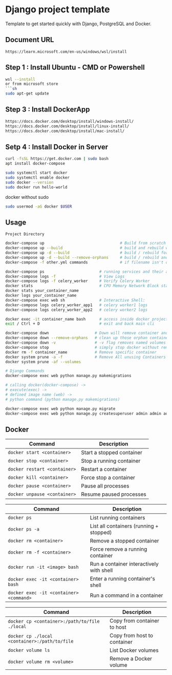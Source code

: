 # Django project template
Template to get started quickly with Django, PostgreSQL and Docker.

## Document URL
```
https://learn.microsoft.com/en-us/windows/wsl/install
```

## Step 1 : Install Ubuntu - CMD or Powershell
```sh
wsl --install
or from microsoft store
```sh
sudo apt-get update
```
## Step 3 : Install DockerApp
```sh
https://docs.docker.com/desktop/install/windows-install/
https://docs.docker.com/desktop/install/linux-install/
https://docs.docker.com/desktop/install/mac-install/
```
## Setp 4 : Install Docker in Server
```bash
curl -fsSL https://get.docker.com | sudo bash
apt install docker-compose
```
```bash
sudo systemctl start docker
sudo systemctl enable docker
sudo docker --version
sudo docker run hello-world
```
docker without sudo
```bash
sudo usermod -aG docker $USER
```

## Usage
```
Project Directory
```
```bash
docker-compose up                                 # Build from scratch
docker-compose up --build                         # build and rebuild with logs and output
docker-compose up -d --build                      # build / rebuild for server without logs
docker-compose up -d --build --remove-orphans     # build / rebuild and clean orphan containers
docker-compose -f other.yml commands              # if filename isn't docker-compose then just add `docker-compose -f filename.yml`

docker-compose ps                        # running services and their actual names.
docker-compose logs -f                   # View Logs
docker-compose logs -f celery_worker     # Verify Celery Worker
docker stats                             # CPU Memory Network Block status
docker stats your_container_name
docker logs your_container_name
docker-compose exec web sh               # Interactive Shell:
docker-compose logs celery_worker_app1   # celery worker1 logs
docker-compose logs celery_worker_app2   # celery worker2 logs

docker exec -it container_name bash      # access inside docker project folder
exit / Ctrl + D                          # exit and back main cli

docker-compose down                    # Down will remove container and images
docker-compose down --remove-orphans   # clean up those orphan containers safely
docker-compose down -v                 # -v flag removes named volumes declared 
docker-compose stop                    # simply stop docker without remove anything
docker rm -f container_name            # Remove specific container 
docker system prune -a -f              # Remove All unusing Containers
docker system prune -af --volumes

# Django Commands
docker-compose exec web python manage.py makemigrations

# calling docker(docker-compose) ->
# execute(exec) ->
# defined image name (web) ->
# python command (python manage.py makemigrations)

docker-compose exec web python manage.py migrate
docker-compose exec web python manage.py createsuperuser admin admin admin@admin.com
```

## Docker 
| Command                      | Description               |
| ---------------------------- | ------------------------- |
| `docker start <container>`   | Start a stopped container |
| `docker stop <container>`    | Stop a running container  |
| `docker restart <container>` | Restart a container       |
| `docker kill <container>`    | Force stop a container    |
| `docker pause <container>`   | Pause all processes       |
| `docker unpause <container>` | Resume paused processes   |

| Command                                 | Description                              |
| --------------------------------------- | ---------------------------------------- |
| `docker ps`                             | List running containers                  |
| `docker ps -a`                          | List all containers (running + stopped)  |
| `docker rm <container>`                 | Remove a stopped container               |
| `docker rm -f <container>`              | Force remove a running container         |
| `docker run -it <image> bash`           | Run a container interactively with shell |
| `docker exec -it <container> bash`      | Enter a running container's shell        |
| `docker exec -it <container> <command>` | Run a command in a container             |

| Command                                       | Description                 |
| --------------------------------------------- | --------------------------- |
| `docker cp <container>:/path/to/file ./local` | Copy from container to host |
| `docker cp ./local <container>:/path/to/file` | Copy from host to container |
| `docker volume ls`                            | List Docker volumes         |
| `docker volume rm <volume>`                   | Remove a Docker volume      |

